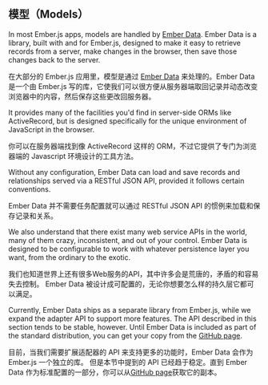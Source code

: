 ## 模型（Models）

In most Ember.js apps, models are handled by [Ember Data][1]. Ember Data
is a library, built with and for Ember.js, designed to make it easy to
retrieve records from a server, make changes in the browser, then save
those changes back to the server.

在大部分的 Ember.js 应用里，模型是通过 [Ember Data][1] 来处理的。Ember
Data 是一个由 Ember.js 写的库，它使我们可以很方便从服务器端取回记录并动态改变浏览器中的内容，然后保存这些更改回服务器。

It provides many of the facilities you'd find in server-side ORMs like
ActiveRecord, but is designed specifically for the unique environment of
JavaScript in the browser.

你可以在服务器端找到像 ActiveRecord 这样的 ORM，不过它提供了专门为浏览器端的 Javascript 环境设计的工具方法。

Without any configuration, Ember Data can load and save records and
relationships served via a RESTful JSON API, provided it follows certain
conventions.

Ember Data 并不需要任务配置就可以通过 RESTful JSON API 的惯例来加载和保存记录和关系。

We also understand that there exist many web service APIs in the world,
many of them crazy, inconsistent, and out of your control. Ember Data is
designed to be configurable to work with whatever persistence layer you
want, from the ordinary to the exotic.

我们也知道世界上还有很多Web服务的API，其中许多会是荒唐的，矛盾的和容易失去控制。
Ember Data 被设计成可配置的，无论你想要怎么样的持久层它都可以满足。

Currently, Ember Data ships as a separate library from Ember.js, while
we expand the adapter API to support more features. The API described in
this section tends to be stable, however.  Until Ember Data is included
as part of the standard distribution, you can get your copy from the
[GitHub page][1].

目前，当我们需要扩展适配器的 API 来支持更多的功能时，Ember Data 会作为 Ember.js 一个独立的库。
但是本节中提到的 API 已经趋于稳定。直到 Ember Data 作为标准配置的一部分，你可以从[GitHub page][1]获取它的副本。

[1]: https://github.com/emberjs/data



